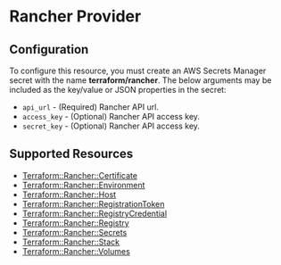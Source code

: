 # Rancher Provider

## Configuration

To configure this resource, you must create an AWS Secrets Manager secret with the name **terraform/rancher**. The below arguments may be included as the key/value or JSON properties in the secret:

* `api_url` - (Required) Rancher API url.
* `access_key` - (Optional) Rancher API access key.
* `secret_key` - (Optional) Rancher API access key.


## Supported Resources

* [Terraform::Rancher::Certificate](Certificate.md)
* [Terraform::Rancher::Environment](Environment.md)
* [Terraform::Rancher::Host](Host.md)
* [Terraform::Rancher::RegistrationToken](RegistrationToken.md)
* [Terraform::Rancher::RegistryCredential](RegistryCredential.md)
* [Terraform::Rancher::Registry](Registry.md)
* [Terraform::Rancher::Secrets](Secrets.md)
* [Terraform::Rancher::Stack](Stack.md)
* [Terraform::Rancher::Volumes](Volumes.md)